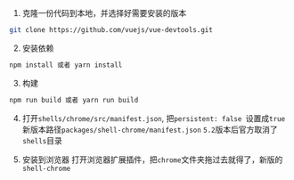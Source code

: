 1. 克隆一份代码到本地，并选择好需要安装的版本  
```bash
git clone https://github.com/vuejs/vue-devtools.git
```

2. 安装依赖  
```bash
npm install 或者 yarn install
```

3. 构建  
```bash
npm run build 或者 yarn run build
```

4. 打开`shells/chrome/src/manifest.json`, 把`persistent: false `设置成`true`    
  新版本路径`packages/shell-chrome/manifest.json`
  `5.2`版本后官方取消了`shells`目录

5. 安装到浏览器
  打开浏览器扩展插件，把`chrome`文件夹拖过去就得了，新版的`shell-chrome`